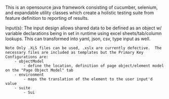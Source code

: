 This is an opensource java framework consisting of cucumber, selenium, and expandable utility classes which create a holistic testing suite from feature definition to reporting of results.
 
 Input(s):
    The input design allows shared data to be defined as an object w/ variable declarations being in set in runtime using excel sheets/tab/column lookups.
    This can transformed into yaml, json, csv, type input as well.
  
    Note Only .XLS files can be used, .xslx are currently defective.  The necessary files are included as templates but the Primary Key Configurations are:
        - objectModel
            - define the location, definition of page object/element model on the "Page Object Model" tab
        - environment
            - maps the translation of the element to the user input'd value
        - suite
            - Sui
        
        
    